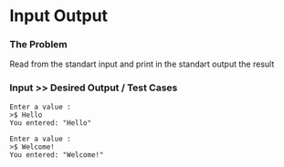 # Input Output

### The Problem

Read from the standart input and print in the standart output the result


### Input >> Desired Output / Test Cases

```
Enter a value :
>$ Hello
You entered: "Hello"
```

```
Enter a value :
>$ Welcome!
You entered: "Welcome!"
```
